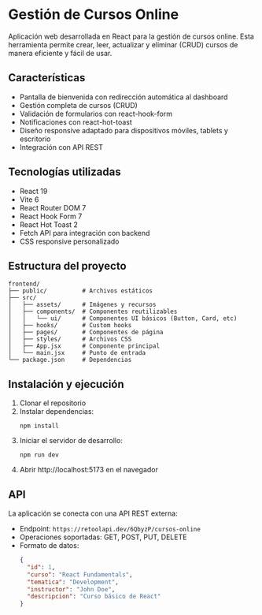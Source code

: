 # Gestión de Cursos Online

Aplicación web desarrollada en React para la gestión de cursos online. Esta herramienta permite crear, leer, actualizar y eliminar (CRUD) cursos de manera eficiente y fácil de usar.

## Características

- Pantalla de bienvenida con redirección automática al dashboard
- Gestión completa de cursos (CRUD)
- Validación de formularios con react-hook-form
- Notificaciones con react-hot-toast
- Diseño responsive adaptado para dispositivos móviles, tablets y escritorio
- Integración con API REST

## Tecnologías utilizadas

- React 19
- Vite 6
- React Router DOM 7
- React Hook Form 7
- React Hot Toast 2
- Fetch API para integración con backend
- CSS responsive personalizado

## Estructura del proyecto

```
frontend/
├── public/          # Archivos estáticos
├── src/
│   ├── assets/      # Imágenes y recursos
│   ├── components/  # Componentes reutilizables
│   │   └── ui/      # Componentes UI básicos (Button, Card, etc)
│   ├── hooks/       # Custom hooks
│   ├── pages/       # Componentes de página
│   ├── styles/      # Archivos CSS
│   ├── App.jsx      # Componente principal
│   └── main.jsx     # Punto de entrada
└── package.json     # Dependencias
```

## Instalación y ejecución

1. Clonar el repositorio
2. Instalar dependencias:
   ```
   npm install
   ```
3. Iniciar el servidor de desarrollo:
   ```
   npm run dev
   ```
4. Abrir http://localhost:5173 en el navegador

## API

La aplicación se conecta con una API REST externa:

- Endpoint: `https://retoolapi.dev/6QbyzP/cursos-online`
- Operaciones soportadas: GET, POST, PUT, DELETE
- Formato de datos:
  ```json
  {
    "id": 1,
    "curso": "React Fundamentals",
    "tematica": "Development",
    "instructor": "John Doe",
    "descripcion": "Curso básico de React"
  }
  ```
